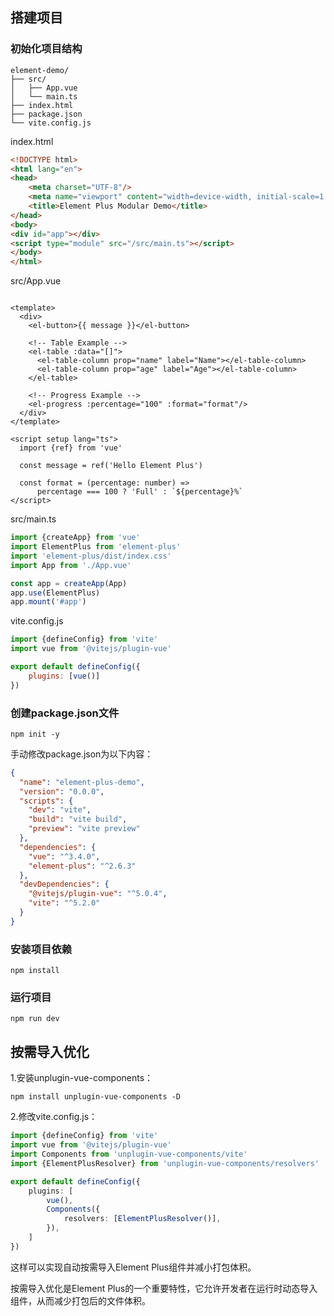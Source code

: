 ## 搭建项目

### 初始化项目结构

```text
element-demo/
├── src/
│   ├── App.vue
│   └── main.ts
├── index.html
├── package.json
└── vite.config.js
```

index.html

```html
<!DOCTYPE html>
<html lang="en">
<head>
    <meta charset="UTF-8"/>
    <meta name="viewport" content="width=device-width, initial-scale=1.0"/>
    <title>Element Plus Modular Demo</title>
</head>
<body>
<div id="app"></div>
<script type="module" src="/src/main.ts"></script>
</body>
</html>
```

src/App.vue

```vue

<template>
  <div>
    <el-button>{{ message }}</el-button>

    <!-- Table Example -->
    <el-table :data="[]">
      <el-table-column prop="name" label="Name"></el-table-column>
      <el-table-column prop="age" label="Age"></el-table-column>
    </el-table>

    <!-- Progress Example -->
    <el-progress :percentage="100" :format="format"/>
  </div>
</template>

<script setup lang="ts">
  import {ref} from 'vue'

  const message = ref('Hello Element Plus')

  const format = (percentage: number) =>
      percentage === 100 ? 'Full' : `${percentage}%`
</script>
```

src/main.ts

```typescript
import {createApp} from 'vue'
import ElementPlus from 'element-plus'
import 'element-plus/dist/index.css'
import App from './App.vue'

const app = createApp(App)
app.use(ElementPlus)
app.mount('#app')
```

vite.config.js

```javascript
import {defineConfig} from 'vite'
import vue from '@vitejs/plugin-vue'

export default defineConfig({
    plugins: [vue()]
})
```

### 创建package.json文件

```shell
npm init -y
```

手动修改package.json为以下内容：

```json
{
  "name": "element-plus-demo",
  "version": "0.0.0",
  "scripts": {
    "dev": "vite",
    "build": "vite build",
    "preview": "vite preview"
  },
  "dependencies": {
    "vue": "^3.4.0",
    "element-plus": "^2.6.3"
  },
  "devDependencies": {
    "@vitejs/plugin-vue": "^5.0.4",
    "vite": "^5.2.0"
  }
}
```

### 安装项目依赖

```shell
npm install
```

### 运行项目

```shell
npm run dev
```

## 按需导入优化

1.安装unplugin-vue-components：

```shell
npm install unplugin-vue-components -D
```

2.修改vite.config.js：

```typescript
import {defineConfig} from 'vite'
import vue from '@vitejs/plugin-vue'
import Components from 'unplugin-vue-components/vite'
import {ElementPlusResolver} from 'unplugin-vue-components/resolvers'

export default defineConfig({
    plugins: [
        vue(),
        Components({
            resolvers: [ElementPlusResolver()],
        }),
    ]
})
```

这样可以实现自动按需导入Element Plus组件并减小打包体积。

按需导入优化是Element Plus的一个重要特性，它允许开发者在运行时动态导入组件，从而减少打包后的文件体积。

